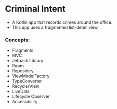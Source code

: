 # Criminal Intent

- A Kotlin app that records crimes around the office.
- This app uses a fragmented list-detail view.

### Concepts:

- Fragments
- MVC
- Jetpack Library
- Room
- Repository
- ViewModelFactory
- TypeConverter
- RecyclerView
- LiveData
- Lifecycle Observer
- Accessibility

